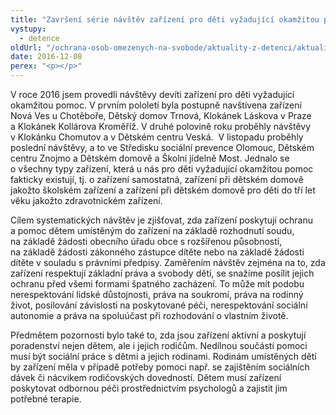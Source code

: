 ```yaml
---
title: "Završení série návštěv zařízení pro děti vyžadující okamžitou pomoc"
vystupy:
  - detence
oldUrl: "/ochrana-osob-omezenych-na-svobode/aktuality-z-detenci/aktuality-z-detenci-2016/zavrseni-serie-navstev-zarizeni-pro-deti-vyzadujici-okamzitou-pomoc/"
date: 2016-12-08
perex: "<p></p>"
---
```


<!-- imported from the old website -->

<p>V roce 2016 jsem provedli návštěvy devíti zařízení pro děti vyžadující okamžitou pomoc. V prvním pololetí byla postupně navštívena zařízení Nová Ves u Chotěboře, Dětský domov Trnová, Klokánek Láskova v Praze a Klokánek Kollárova Kroměříž. V druhé polovině roku proběhly návštěvy v Klokánku Chomutov a v Dětském centru Veská.  V listopadu proběhly poslední návštěvy, a to ve Středisku sociální prevence Olomouc, Dětském centru Znojmo a Dětském domově a Školní jídelně Most. Jednalo se o všechny typy zařízení, která u nás pro děti vyžadující okamžitou pomoc fakticky existují, tj. o zařízení samostatná, zařízení při dětském domově jakožto školském zařízení a zařízení při dětském domově pro děti do tří let věku jakožto zdravotnickém zařízení. </p> <p>Cílem systematických návštěv je zjišťovat, zda zařízení poskytují ochranu a pomoc dětem umístěným do zařízení na základě rozhodnutí soudu, na základě žádosti obecního úřadu obce s rozšířenou působností, na základě žádosti zákonného zástupce dítěte nebo na základě žádosti dítěte v souladu s právními předpisy. Zaměřením návštěv zejména na to, zda zařízení respektují základní práva a svobody dětí, se snažíme posílit jejich ochranu před všemi formami špatného zacházení. To může mít podobu nerespektování lidské důstojnosti, práva na soukromí, práva na rodinný život, posilování závislosti na poskytované péči, nerespektování sociální autonomie a práva na spoluúčast při rozhodování o vlastním životě. </p><p> Předmětem pozornosti bylo také to, zda jsou zařízení aktivní a poskytují poradenství nejen dětem, ale i jejich rodičům. Nedílnou součástí pomoci musí být sociální práce s dětmi a jejich rodinami. Rodinám umístěných dětí by zařízení měla v případě potřeby pomoci např. se zajištěním sociálních dávek či nácvikem rodičovských dovedností. Dětem musí zařízení poskytovat odbornou péči prostřednictvím psychologů a zajistit jim potřebné terapie. </p>

